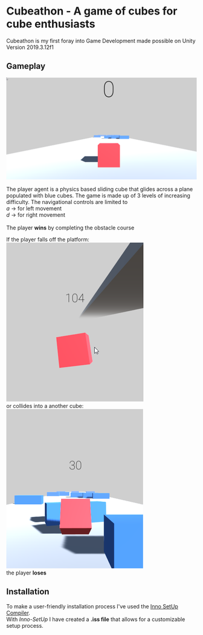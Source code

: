 # Cubeathon - A game of cubes for cube enthusiasts

Cubeathon is my first foray into Game Development made possible on Unity Version 2019.3.12f1


## Gameplay

![alt text](https://github.com/Husain0007/Cubeathon-with-Unity/blob/master/Start.png "Starting Out")

The player agent is a physics based sliding cube that glides across a plane populated with blue cubes. The game is made up of 3 levels of increasing difficulty. 
The navigational controls are limited to   
*a* -> for left movement  
*d* -> for right movement  
<br>
The player **wins** by completing the obstacle course  

If the player falls off the platform:  
![alt text](https://github.com/Husain0007/Cubeathon-with-Unity/blob/master/Lose1.png "Lose1")  
or collides into a another cube:  
![alt text](https://github.com/Husain0007/Cubeathon-with-Unity/blob/master/Lose2.png "Lose2")  
the player **loses** 

## Installation  
To make a user-friendly installation process I've used the [Inno SetUp Compiler](https://jrsoftware.org/isdl.php).  
With *Inno-SetUp* I have created a **.iss file** that allows for a customizable setup process.

